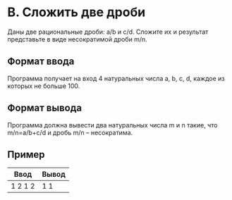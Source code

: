 # **B. Сложить две дроби**

Даны две рациональные дроби: a/b и c/d. Сложите их и результат представьте в виде несократимой дроби m/n.

## **Формат ввода**
Программа получает на вход 4 натуральных числа a, b, c, d, каждое из которых не больше 100.

## **Формат вывода**
Программа должна вывести два натуральных числа m и n такие, что m/n=a/b+c/d и дробь m/n – несократима.

## **Пример**
| **Ввод** |	**Вывод** |
|---|---|
|1 2 1 2|1 1|